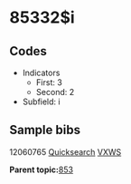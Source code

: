 # 85332$i

## Codes

-   Indicators
    -   First: 3
    -   Second: 2
-   Subfield: i

## Sample bibs

12060765 [Quicksearch](https://search.library.yale.edu/catalog/12060765) [VXWS](http://prodorbis.library.yale.edu:7014/vxws/GetHoldingsService?bibId=12060765)

**Parent topic:**[853](../../tags/853/853.md)

